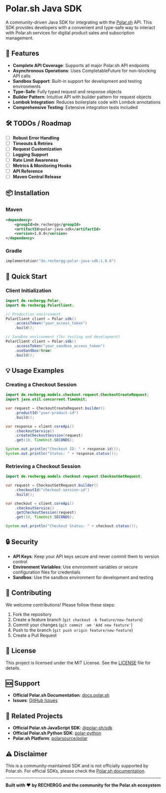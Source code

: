 # Polar.sh Java SDK

A community-driven Java SDK for integrating with the [Polar.sh](https://polar.sh) API. This SDK provides developers with a convenient and type-safe way to interact with Polar.sh services for digital product sales and subscription management.

## 🚀 Features

- **Complete API Coverage**: Supports all major Polar.sh API endpoints
- **Asynchronous Operations**: Uses CompletableFuture for non-blocking API calls
- **Sandbox Support**: Built-in support for development and testing environments
- **Type-Safe**: Fully typed request and response objects
- **Builder Pattern**: Intuitive API with builder pattern for request objects
- **Lombok Integration**: Reduces boilerplate code with Lombok annotations
- **Comprehensive Testing**: Extensive integration tests included

## 🛠️ TODOs / Roadmap

- [ ] **Robust Error Handling**
- [ ] **Timeouts & Retries** 
- [ ] **Request Customization**
- [ ] **Logging Support** 
- [ ] **Rate Limit Awareness**
- [ ] **Metrics & Monitoring Hooks**
- [ ] **API Reference**
- [ ] **Maven Central Release**

## 📦 Installation

### Maven

```xml
<dependency>
    <groupId>de.rechergg</groupId>
    <artifactId>polar-java-sdk</artifactId>
    <version>1.0.0</version>
</dependency>
```

### Gradle

```kotlin
implementation("de.rechergg:polar-java-sdk:1.0.0")
```

## 🔧 Quick Start

### Client Initialization

```java
import de.rechergg.Polar;
import de.rechergg.PolarClient;

// Production environment
PolarClient client = Polar.sdk()
    .accessToken("your_access_token")
    .build();

// Sandbox environment (for testing and development)
PolarClient client = Polar.sdk()
    .accessToken("your_sandbox_access_token")
    .useSandbox(true)
    .build();
```

## 💡 Usage Examples

### Creating a Checkout Session

```java
import de.rechergg.models.checkout.request.CheckoutCreateRequest;
import java.util.concurrent.TimeUnit;

var request = CheckoutCreateRequest.builder()
    .productId("your-product-id")
    .build();

var response = client.coreApi()
    .checkoutService()
    .createCheckoutSession(request)
    .get(10, TimeUnit.SECONDS);

System.out.println("Checkout ID: " + response.id());
System.out.println("Status: " + response.status());
```

### Retrieving a Checkout Session

```java
import de.rechergg.models.checkout.request.CheckoutGetRequest;

var request = CheckoutGetRequest.builder()
    .checkoutId("checkout-session-id")
    .build();

var checkout = client.coreApi()
    .checkoutService()
    .getCheckoutSession(request)
    .get(10, TimeUnit.SECONDS);

System.out.println("Checkout Status: " + checkout.status());
```

## 🔒 Security

- **API Keys**: Keep your API keys secure and never commit them to version control
- **Environment Variables**: Use environment variables or secure configuration files for credentials
- **Sandbox**: Use the sandbox environment for development and testing

## 🤝 Contributing

We welcome contributions! Please follow these steps:

1. Fork the repository
2. Create a feature branch (`git checkout -b feature/new-feature`)
3. Commit your changes (`git commit -am 'Add new feature'`)
4. Push to the branch (`git push origin feature/new-feature`)
5. Create a Pull Request

## 📄 License

This project is licensed under the MIT License. See the [LICENSE](LICENSE) file for details.

## 🆘 Support

- **Official Polar.sh Documentation**: [docs.polar.sh](https://docs.polar.sh)
- **Issues**: [GitHub Issues](https://github.com/RECHERGG/polar-java-sdk/issues)

## 🔗 Related Projects

- **Official Polar.sh JavaScript SDK**: [@polar-sh/sdk](https://github.com/polarsource/polar-js)
- **Official Polar.sh Python SDK**: [polar-python](https://github.com/polarsource/polar-python)
- **Polar.sh Platform**: [polarsource/polar](https://github.com/polarsource/polar)

## ⚠️ Disclaimer

This is a community-maintained SDK and is not officially supported by Polar.sh. For official SDKs, please check the [Polar.sh documentation](https://docs.polar.sh/integrate/sdk).

---

**Built with ❤️ by RECHERGG and the community for the Polar.sh ecosystem**